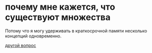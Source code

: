 # почему мне кажется, что существуют множества
Потому что я могу удерживать в краткосрочной памяти несколько концепций одновременно.

[другой вопрос](%D0%BF%D0%BE%D1%87%D0%B5%D0%BC%D1%83%20%D1%81%D1%83%D1%89%D0%B5%D1%81%D1%82%D0%B2%D1%83%D1%8E%D1%82%20%D0%BC%D0%BD%D0%BE%D0%B6%D0%B5%D1%81%D1%82%D0%B2%D0%B0)